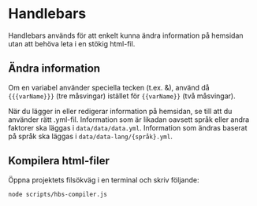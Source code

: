 # Handlebars
Handlebars används för att enkelt kunna ändra information på hemsidan utan att behöva leta i en stökig html-fil.
## Ändra information
Om en variabel använder speciella tecken (t.ex. &), använd då `{{{varName}}}` (tre måsvingar) istället för `{{varName}}` (två måsvingar).

När du lägger in eller redigerar information på hemsidan, se till att du använder rätt .yml-fil. Information som är likadan oavsett språk eller andra faktorer ska läggas i `data/data/data.yml`. Information som ändras baserat på språk ska läggas i `data/data-lang/{språk}.yml`.

## Kompilera html-filer
Öppna projektets filsökväg i en terminal och skriv följande:
```bash
node scripts/hbs-compiler.js
```